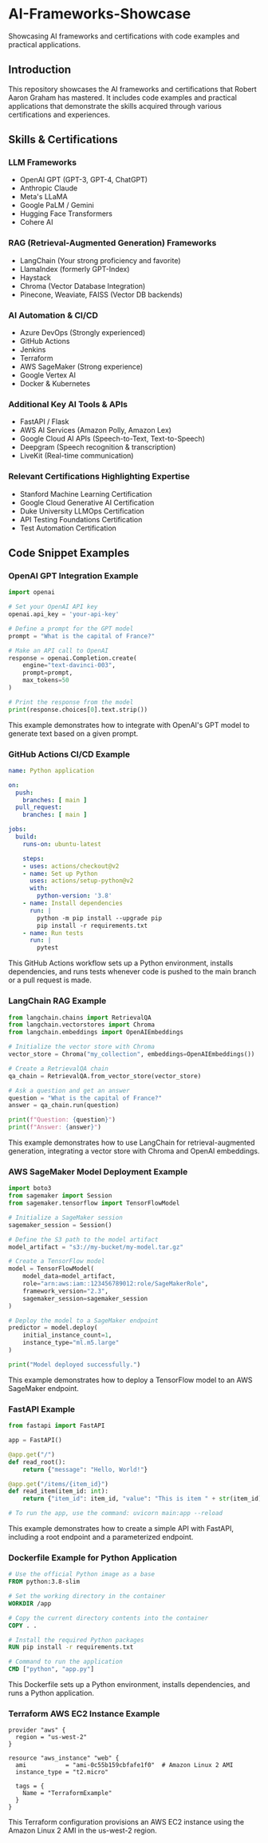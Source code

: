 # AI-Frameworks-Showcase
Showcasing AI frameworks and certifications with code examples and practical applications.

## Introduction

This repository showcases the AI frameworks and certifications that Robert Aaron Graham has mastered. It includes code examples and practical applications that demonstrate the skills acquired through various certifications and experiences.

## Skills & Certifications

### LLM Frameworks
- OpenAI GPT (GPT-3, GPT-4, ChatGPT)
- Anthropic Claude
- Meta's LLaMA
- Google PaLM / Gemini
- Hugging Face Transformers
- Cohere AI

### RAG (Retrieval-Augmented Generation) Frameworks
- LangChain (Your strong proficiency and favorite)
- LlamaIndex (formerly GPT-Index)
- Haystack
- Chroma (Vector Database Integration)
- Pinecone, Weaviate, FAISS (Vector DB backends)

### AI Automation & CI/CD
- Azure DevOps (Strongly experienced)
- GitHub Actions
- Jenkins
- Terraform
- AWS SageMaker (Strong experience)
- Google Vertex AI
- Docker & Kubernetes

### Additional Key AI Tools & APIs
- FastAPI / Flask
- AWS AI Services (Amazon Polly, Amazon Lex)
- Google Cloud AI APIs (Speech-to-Text, Text-to-Speech)
- Deepgram (Speech recognition & transcription)
- LiveKit (Real-time communication)

### Relevant Certifications Highlighting Expertise
- Stanford Machine Learning Certification
- Google Cloud Generative AI Certification
- Duke University LLMOps Certification
- API Testing Foundations Certification
- Test Automation Certification

## Code Snippet Examples

### OpenAI GPT Integration Example
```python
import openai

# Set your OpenAI API key
openai.api_key = 'your-api-key'

# Define a prompt for the GPT model
prompt = "What is the capital of France?"

# Make an API call to OpenAI
response = openai.Completion.create(
    engine="text-davinci-003",
    prompt=prompt,
    max_tokens=50
)

# Print the response from the model
print(response.choices[0].text.strip())
```
This example demonstrates how to integrate with OpenAI's GPT model to generate text based on a given prompt.

### GitHub Actions CI/CD Example
```yaml
name: Python application

on:
  push:
    branches: [ main ]
  pull_request:
    branches: [ main ]

jobs:
  build:
    runs-on: ubuntu-latest

    steps:
    - uses: actions/checkout@v2
    - name: Set up Python
      uses: actions/setup-python@v2
      with:
        python-version: '3.8'
    - name: Install dependencies
      run: |
        python -m pip install --upgrade pip
        pip install -r requirements.txt
    - name: Run tests
      run: |
        pytest
```
This GitHub Actions workflow sets up a Python environment, installs dependencies, and runs tests whenever code is pushed to the main branch or a pull request is made.

### LangChain RAG Example
```python
from langchain.chains import RetrievalQA
from langchain.vectorstores import Chroma
from langchain.embeddings import OpenAIEmbeddings

# Initialize the vector store with Chroma
vector_store = Chroma("my_collection", embeddings=OpenAIEmbeddings())

# Create a RetrievalQA chain
qa_chain = RetrievalQA.from_vector_store(vector_store)

# Ask a question and get an answer
question = "What is the capital of France?"
answer = qa_chain.run(question)

print(f"Question: {question}")
print(f"Answer: {answer}")
```
This example demonstrates how to use LangChain for retrieval-augmented generation, integrating a vector store with Chroma and OpenAI embeddings.

### AWS SageMaker Model Deployment Example
```python
import boto3
from sagemaker import Session
from sagemaker.tensorflow import TensorFlowModel

# Initialize a SageMaker session
sagemaker_session = Session()

# Define the S3 path to the model artifact
model_artifact = "s3://my-bucket/my-model.tar.gz"

# Create a TensorFlow model
model = TensorFlowModel(
    model_data=model_artifact,
    role="arn:aws:iam::123456789012:role/SageMakerRole",
    framework_version="2.3",
    sagemaker_session=sagemaker_session
)

# Deploy the model to a SageMaker endpoint
predictor = model.deploy(
    initial_instance_count=1,
    instance_type="ml.m5.large"
)

print("Model deployed successfully.")
```
This example demonstrates how to deploy a TensorFlow model to an AWS SageMaker endpoint.

### FastAPI Example
```python
from fastapi import FastAPI

app = FastAPI()

@app.get("/")
def read_root():
    return {"message": "Hello, World!"}

@app.get("/items/{item_id}")
def read_item(item_id: int):
    return {"item_id": item_id, "value": "This is item " + str(item_id)}

# To run the app, use the command: uvicorn main:app --reload
```
This example demonstrates how to create a simple API with FastAPI, including a root endpoint and a parameterized endpoint.

### Dockerfile Example for Python Application
```Dockerfile
# Use the official Python image as a base
FROM python:3.8-slim

# Set the working directory in the container
WORKDIR /app

# Copy the current directory contents into the container
COPY . .

# Install the required Python packages
RUN pip install -r requirements.txt

# Command to run the application
CMD ["python", "app.py"]
```
This Dockerfile sets up a Python environment, installs dependencies, and runs a Python application.

### Terraform AWS EC2 Instance Example
```hcl
provider "aws" {
  region = "us-west-2"
}

resource "aws_instance" "web" {
  ami           = "ami-0c55b159cbfafe1f0"  # Amazon Linux 2 AMI
  instance_type = "t2.micro"

  tags = {
    Name = "TerraformExample"
  }
}
```
This Terraform configuration provisions an AWS EC2 instance using the Amazon Linux 2 AMI in the us-west-2 region.
